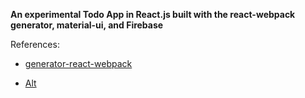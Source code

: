 **An experimental Todo App in React.js built with the react-webpack generator, material-ui, and Firebase**

References:

- [generator-react-webpack](https://github.com/newtriks/generator-react-webpack)

- [Alt](https://github.com/goatslacker/alt)
